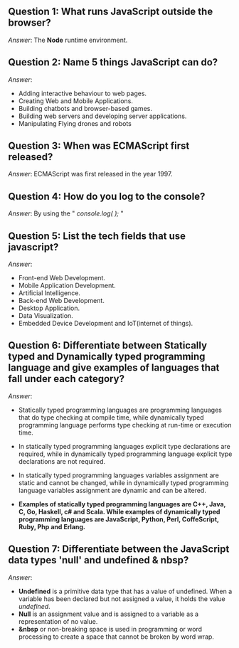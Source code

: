 ## Question 1: What runs JavaScript outside the browser?

_Answer_: The **Node** runtime environment.

## Question 2: Name 5 things JavaScript can do?

_Answer_:

- Adding interactive behaviour to web pages.
- Creating Web and Mobile Applications.
- Building chatbots and browser-based games.
- Building web servers and developing server applications.
- Manipulating Flying drones and robots

## Question 3: When was ECMAScript first released?

_Answer_: ECMAScript was first released in the year 1997.

## Question 4: How do you log to the console?

_Answer_: By using the " _console.log( );_ "

## Question 5: List the tech fields that use javascript?

_Answer_:

- Front-end Web Development.
- Mobile Application Development.
- Artificial Intelligence.
- Back-end Web Development.
- Desktop Application.
- Data Visualization.
- Embedded Device Development and IoT(internet of things).

## Question 6: Differentiate between Statically typed and Dynamically typed programming language and give examples of languages that fall under each category?

_Answer_:

- Statically typed programming languages are programming languages that do type checking at compile time, while dynamically typed programming language performs type checking at run-time or execution time.

- In statically typed programming languages explicit type declarations are required, while in dynamically typed programming language explicit type declarations are not required.

- In statically typed programming languages variables assignment are static and cannot be changed, while in dynamically typed programming language variables assignment are dynamic and can be altered.

- **Examples of statically typed programming languages are C++, Java, C, Go, Haskell, c# and Scala. While examples of dynamically typed programming languages are JavaScript, Python, Perl, CoffeScript, Ruby, Php and Erlang.**

## Question 7: Differentiate between the JavaScript data types 'null' and undefined & nbsp?

_Answer_:

- **Undefined** is a primitive data type that has a value of undefined. When a variable has been declared but not assigned a value, it holds the value _undefined_.
- **Null** is an assignment value and is assigned to a variable as a representation of no value.
- **&nbsp** or non-breaking space is used in programming or word processing to create a space that cannot be broken by word wrap.
